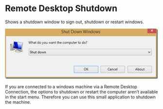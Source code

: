 # Remote Desktop Shutdown

Shows a shutdown window to sign out, shutdown or restart windows.

![](docs/image_thumb_1.png)

If you are connected to a windows machine via a Remote Desktop Connection, the options to shutdown or restart the computer aren’t available in the start menu. Therefore you can use this small application to shutdown the machine.